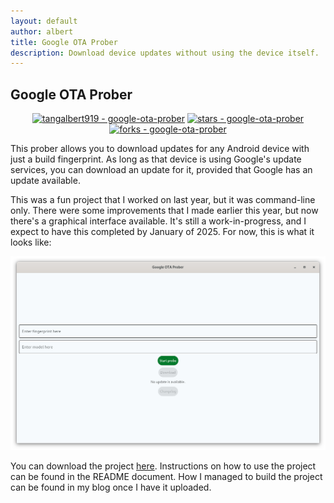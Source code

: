 ```yaml
---
layout: default
author: albert
title: Google OTA Prober
description: Download device updates without using the device itself.
---
```


## Google OTA Prober

<div align="center">
    <a href="https://github.com/tangalbert919/google-ota-prober" title="Go to GitHub repo"><img src="https://img.shields.io/static/v1?label=tangalbert919&message=google-ota-prober&color=blue&logo=github" alt="tangalbert919 - google-ota-prober"></a>
    <a href="https://github.com/tangalbert919/google-ota-prober"><img src="https://img.shields.io/github/stars/tangalbert919/google-ota-prober?style=social" alt="stars - google-ota-prober"></a>
    <a href="https://github.com/tangalbert919/google-ota-prober"><img src="https://img.shields.io/github/forks/tangalbert919/google-ota-prober?style=social" alt="forks - google-ota-prober"></a>
</div>

This prober allows you to download updates for any Android device with just a build fingerprint. As long as that device is using Google's update services, you can download an update for it, provided that Google has an update available.

This was a fun project that I worked on last year, but it was command-line only. There were some improvements that I made earlier this year, but now there's a graphical interface available. It's still a work-in-progress, and I expect to have this completed by January of 2025. For now, this is what it looks like:

<img src="/assets/img/prober-gui.png" id="post" />

You can download the project [here](https://github.com/tangalbert919/google-ota-prober). Instructions on how to use the project can be found in the README document. How I managed to build the project can be found in my blog once I have it uploaded.
